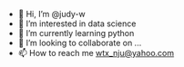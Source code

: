 - 👋 Hi, I’m @judy-w
- 👀 I’m interested in data science
- 🌱 I’m currently learning python
- 💞️ I’m looking to collaborate on ...
- 📫 How to reach me wtx_nju@yahoo.com

<!---
judy-w/judy-w is a ✨ special ✨ repository because its `README.md` (this file) appears on your GitHub profile.
You can click the Preview link to take a look at your changes.
--->

